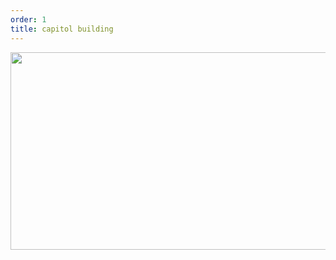 ```yaml
---
order: 1
title: capitol building
---
```


<img src="https://upload.wikimedia.org/wikipedia/commons/b/b2/United_States_Capitol_-_west_front.jpg" height="316" width="610">
